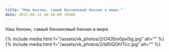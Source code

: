 ```yaml
---
title: "Наш бензин, самый бензиновый бензин в мире."
date: 2012-06-12 16:36:00 +0300
---
```


Наш бензин, самый бензиновый бензин в мире.


{% include media.html f="/assets/vk_photos/2/O435m0pvi5g.jpg" alt="" %}
{% include media.html f="/assets/vk_photos/2/ld5IQOh1Tcc.jpg" alt="" %}

